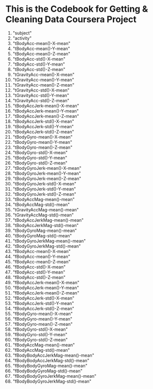 # This is the Codebook for Getting & Cleaning Data Coursera Project

1. "subject"
2. "activity"
3. "tBodyAcc-mean()-X-mean"
4. "tBodyAcc-mean()-Y-mean"
5. "tBodyAcc-mean()-Z-mean"
6. "tBodyAcc-std()-X-mean"
7. "tBodyAcc-std()-Y-mean"
8. "tBodyAcc-std()-Z-mean"
9. "tGravityAcc-mean()-X-mean"
10. "tGravityAcc-mean()-Y-mean"
11. "tGravityAcc-mean()-Z-mean"
12. "tGravityAcc-std()-X-mean"
13. "tGravityAcc-std()-Y-mean"
14. "tGravityAcc-std()-Z-mean"
15. "tBodyAccJerk-mean()-X-mean"
16. "tBodyAccJerk-mean()-Y-mean"
17. "tBodyAccJerk-mean()-Z-mean"
18. "tBodyAccJerk-std()-X-mean"
19. "tBodyAccJerk-std()-Y-mean"
20. "tBodyAccJerk-std()-Z-mean"
21. "tBodyGyro-mean()-X-mean"
22. "tBodyGyro-mean()-Y-mean"
23. "tBodyGyro-mean()-Z-mean"
24. "tBodyGyro-std()-X-mean"
25. "tBodyGyro-std()-Y-mean"
26. "tBodyGyro-std()-Z-mean"
27. "tBodyGyroJerk-mean()-X-mean"
28. "tBodyGyroJerk-mean()-Y-mean"
29. "tBodyGyroJerk-mean()-Z-mean"
30. "tBodyGyroJerk-std()-X-mean"
31. "tBodyGyroJerk-std()-Y-mean"
32. "tBodyGyroJerk-std()-Z-mean"
33. "tBodyAccMag-mean()-mean"
34. "tBodyAccMag-std()-mean"
35. "tGravityAccMag-mean()-mean"
36. "tGravityAccMag-std()-mean"
37. "tBodyAccJerkMag-mean()-mean"
38. "tBodyAccJerkMag-std()-mean"
39. "tBodyGyroMag-mean()-mean"
40. "tBodyGyroMag-std()-mean"
41. "tBodyGyroJerkMag-mean()-mean"
42. "tBodyGyroJerkMag-std()-mean"
43. "fBodyAcc-mean()-X-mean"
44. "fBodyAcc-mean()-Y-mean"
45. "fBodyAcc-mean()-Z-mean"
46. "fBodyAcc-std()-X-mean"
47. "fBodyAcc-std()-Y-mean"
48. "fBodyAcc-std()-Z-mean"
49. "fBodyAccJerk-mean()-X-mean"
50. "fBodyAccJerk-mean()-Y-mean"
51. "fBodyAccJerk-mean()-Z-mean"
52. "fBodyAccJerk-std()-X-mean"
53. "fBodyAccJerk-std()-Y-mean"
54. "fBodyAccJerk-std()-Z-mean"
55. "fBodyGyro-mean()-X-mean"
56. "fBodyGyro-mean()-Y-mean"
57. "fBodyGyro-mean()-Z-mean"
58. "fBodyGyro-std()-X-mean"
59. "fBodyGyro-std()-Y-mean"
60. "fBodyGyro-std()-Z-mean"
61. "fBodyAccMag-mean()-mean"
62. "fBodyAccMag-std()-mean"
63. "fBodyBodyAccJerkMag-mean()-mean"
64. "fBodyBodyAccJerkMag-std()-mean"
65. "fBodyBodyGyroMag-mean()-mean"
66. "fBodyBodyGyroMag-std()-mean"
67. "fBodyBodyGyroJerkMag-mean()-mean"
68. "fBodyBodyGyroJerkMag-std()-mean"
